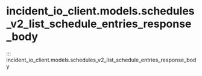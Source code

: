 # incident_io_client.models.schedules_v2_list_schedule_entries_response_body

::: incident_io_client.models.schedules_v2_list_schedule_entries_response_body